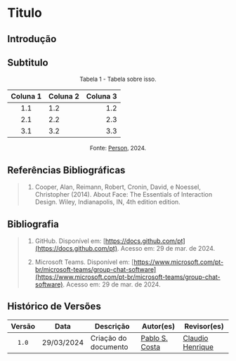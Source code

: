 # Titulo

## Introdução

## Subtitulo

<font size="2"><p style="text-align: center">Tabela 1 - Tabela sobre isso.</p></font>

<center>

| Coluna 1 | Coluna 2 | Coluna 3 |
|:--------:|----------|---------:|
|1.1|1.2|1.2|
|2.1|2.2|2.3|
|3.1|3.2|3.3|

</center>

<font size="2"><p style="text-align: center">Fonte: [Person](https://github.com/person), 2024.</p></font>

## Referências Bibliográficas

> 1. Cooper, Alan, Reimann, Robert, Cronin, David, e Noessel, Christopher (2014). About Face: The Essentials of Interaction Design. Wiley, Indianapolis, IN, 4th edition edition.
>

## Bibliografia

> 1. GitHub. Disponível em: [https://docs.github.com/pt](https://docs.github.com/pt). Acesso em: 29 de mar. de 2024.
>
> 2. Microsoft Teams. Disponível em: [https://www.microsoft.com/pt-br/microsoft-teams/group-chat-software](https://www.microsoft.com/pt-br/microsoft-teams/group-chat-software). Acesso em: 29 de mar. de 2024.
>


## Histórico de Versões

| Versão | Data | Descrição | Autor(es) | Revisor(es) |
| :----: | :--: | --------- | ----------- | ------ |
| `1.0`  | 29/03/2024 | Criação do documento | [Pablo S. Costa](https://github.com/pabloheika)  | [Claudio Henrique](https://github.com/claudiohsc)   |

[ClaudioGH]: https://github.com/claudiohsc
[EliasGH]: https://github.com/EliasOliver21
[GabrielBGH]: https://github.com/Bertolazi
[GabrielFGH]: https://github.com/MMcLovin
[PabloGH]: https://github.com/pabloheika
[RicardoGH]: https://www.github.com/avmricardo